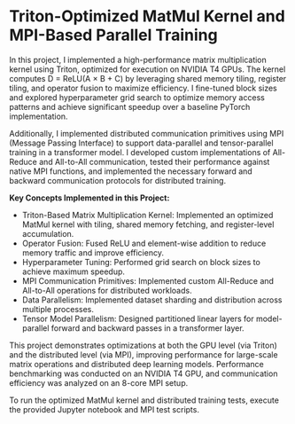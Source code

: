 # Triton-Optimized MatMul Kernel and MPI-Based Parallel Training
In this project, I implemented a high-performance matrix multiplication kernel using Triton, optimized for execution on NVIDIA T4 GPUs. The kernel computes D = ReLU(A × B + C) by leveraging shared memory tiling, register tiling, and operator fusion to maximize efficiency. I fine-tuned block sizes and explored hyperparameter grid search to optimize memory access patterns and achieve significant speedup over a baseline PyTorch implementation.

Additionally, I implemented distributed communication primitives using MPI (Message Passing Interface) to support data-parallel and tensor-parallel training in a transformer model. I developed custom implementations of All-Reduce and All-to-All communication, tested their performance against native MPI functions, and implemented the necessary forward and backward communication protocols for distributed training.

**Key Concepts Implemented in this Project:**

- Triton-Based Matrix Multiplication Kernel: Implemented an optimized MatMul kernel with tiling, shared memory fetching, and register-level accumulation.
- Operator Fusion: Fused ReLU and element-wise addition to reduce memory traffic and improve efficiency.
- Hyperparameter Tuning: Performed grid search on block sizes to achieve maximum speedup.
- MPI Communication Primitives: Implemented custom All-Reduce and All-to-All operations for distributed workloads.
- Data Parallelism: Implemented dataset sharding and distribution across multiple processes.
- Tensor Model Parallelism: Designed partitioned linear layers for model-parallel forward and backward passes in a transformer layer.

This project demonstrates optimizations at both the GPU level (via Triton) and the distributed level (via MPI), improving performance for large-scale matrix operations and distributed deep learning models. Performance benchmarking was conducted on an NVIDIA T4 GPU, and communication efficiency was analyzed on an 8-core MPI setup.

To run the optimized MatMul kernel and distributed training tests, execute the provided Jupyter notebook and MPI test scripts.
